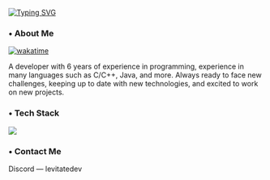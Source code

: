 [![Typing SVG](https://readme-typing-svg.demolab.com?font=Fira+Code&duration=3500&pause=2000&width=435&lines=Hey%2C+I'm+Aluisio+(Levitate))]()

<h3> • About Me </h3>

[![wakatime](https://wakatime.com/badge/user/6831b11d-ae1d-4f0c-a723-269556d5ebde.svg)](https://wakatime.com/@6831b11d-ae1d-4f0c-a723-269556d5ebde)

A developer with 6 years of experience in programming, experience in many languages such as C/C++, Java, and more. Always ready to face new challenges, keeping up to date with new technologies, and excited to work on new projects.

<h3> • Tech Stack </h3>

![](https://skillicons.dev/icons?i=java,cpp,rust,kotlin,html,css,js,mysql,mongodb,redis,git,github&perline=6)

<h3> • Contact Me </h3>
Discord — levitatedev
